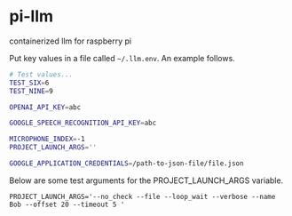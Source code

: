 # pi-llm
containerized llm for raspberry pi

Put key values in a file called `~/.llm.env`. An example follows.

```bash
# Test values...
TEST_SIX=6
TEST_NINE=9

OPENAI_API_KEY=abc

GOOGLE_SPEECH_RECOGNITION_API_KEY=abc

MICROPHONE_INDEX=-1
PROJECT_LAUNCH_ARGS=''

GOOGLE_APPLICATION_CREDENTIALS=/path-to-json-file/file.json

```

Below are some test arguments for the PROJECT_LAUNCH_ARGS variable.

```
PROJECT_LAUNCH_ARGS='--no_check --file --loop_wait --verbose --name Bob --offset 20 --timeout 5 '
```
